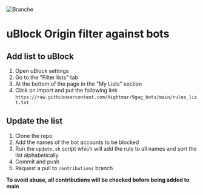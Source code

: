 ![Branche](https://img.shields.io/badge/branch-contributions-blue)

# uBlock Origin filter against bots

## Add list to uBlock

1. Open uBlock settings
2. Go to the "Filter lists" tab
3. At the bottom of the page in the "My Lists" section
4. Click on import and put the following link `https://raw.githubusercontent.com/Hightmar/9gag_bots/main/rules_list.txt`

## Update the list

1. Clone the repo
2. Add the names of the bot accounts to be blocked
3. Run the `update.sh` script which will add the rule to all names and sort the list alphabetically
4. Commit and push
5. Request a pull to `contributions` branch

**To avoid abuse, all contributions will be checked before being added to main**